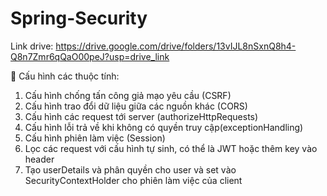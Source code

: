 # Spring-Security
Link drive: https://drive.google.com/drive/folders/13vIJL8nSxnQ8h4-Q8n7Zmr6qQaO00peJ?usp=drive_link

💠 Cấu hình các thuộc tính: 
1. Cấu hình chống tấn công giả mạo yêu cầu (CSRF)
2. Cấu hình trao đổi dữ liệu giữa các nguồn khác (CORS)
3. Cấu hình các request tới server (authorizeHttpRequests)
4. Cấu hình lỗi trả về khi không có quyền truy cập(exceptionHandling)
5. Cấu hình phiên làm việc (Session)
6. Lọc các request với cấu hình tự sinh, có thể là JWT hoặc thêm key vào header
7. Tạo userDetails và phân quyền cho user và set vào SecurityContextHolder cho phiên làm việc của client

